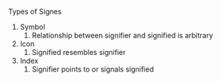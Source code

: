 Types of Signes
1. Symbol
	1. Relationship between signifier and signified is arbitrary
2. Icon
	1. Signified resembles signifier
3. Index
	1. Signifier points to or signals signified

